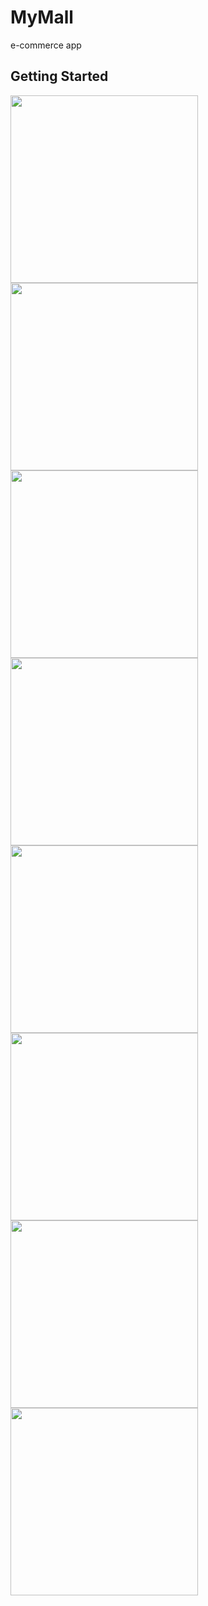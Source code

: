 # MyMall
e-commerce app 
## Getting Started





<img src="" width="300">
<img src="" width="300">
<img src="" width="300">
<img src="" width="300">
<img src="" width="300">
<img src="" width="300">
<img src="" width="300">
<img src="" width="300">
